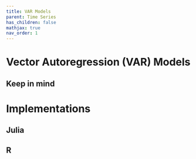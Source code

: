 ```yaml
---
title: VAR Models
parent: Time Series
has_children: false
mathjax: true
nav_order: 1
---
```


# Vector Autoregression (VAR) Models

## Keep in mind 

# Implementations 

## Julia

## R
